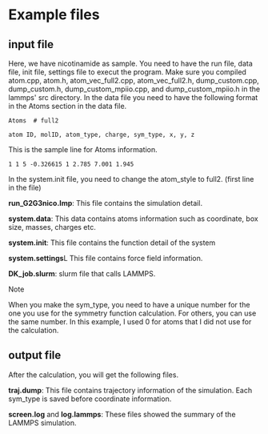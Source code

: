 # Example files

<p align="justify"> 


## input file
Here, we have nicotinamide as sample. You need to have the run file, data file, init file, settings file to execut the program. Make sure you compiled atom.cpp, atom.h, atom_vec_full2.cpp, atom_vec_full2.h, dump_custom.cpp, dump_custom.h, dump_custom_mpiio.cpp, and dump_custom_mpiio.h in the lammps' src directory. 
In the data file you need to have the following format in the Atoms section in the data file. 

```
Atoms  # full2

atom ID, molID, atom_type, charge, sym_type, x, y, z
```
This is the sample line for Atoms information. 
```
1 1 5 -0.326615 1 2.785 7.001 1.945
```
In the system.init file, you need to change the atom_style to full2. (first line in the file)

**run_G2G3nico.lmp**: This file contains the simulation detail. 

**system.data**: This data contains atoms information such as coordinate, box size, masses, charges etc. 

**system.init**: This file contains the function detail of the system

**system.settings**L This file contains force field information.

**DK_job.slurm**: slurm file that calls LAMMPS. 


> [!NOTE]
> When you make the sym_type, you need to have a unique number for the one you use for the symmetry function calculation. For others, you can use the same number. In this example, I used 0 for atoms that I did not use for the calculation.


## output file
After the calculation, you will get the following files. 

**traj.dump**: This file contains trajectory information of the simulation. Each sym_type is saved before coordinate information. 

**screen.log** and **log.lammps**: These files showed the summary of the LAMMPS simulation. 
